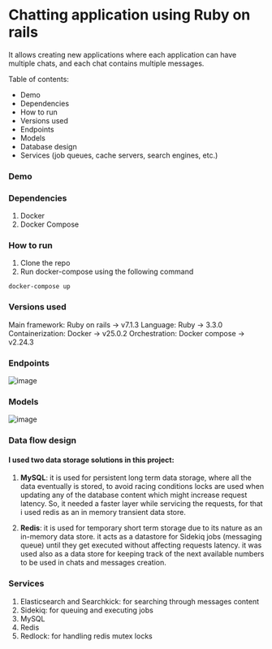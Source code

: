 # Chatting application using Ruby on rails

It allows creating new applications where each application can have multiple chats, and each chat contains multiple messages. 

Table of contents:
* Demo
* Dependencies
* How to run 
* Versions used
* Endpoints
* Models
* Database design 
* Services (job queues, cache servers, search engines, etc.)

### Demo

### Dependencies
1. Docker
2. Docker Compose

### How to run
1. Clone the repo
2. Run docker-compose using the following command
```
docker-compose up
```

### Versions used
Main framework: Ruby on rails -> v7.1.3
Language: Ruby -> 3.3.0
Containerization: Docker -> v25.0.2
Orchestration: Docker compose -> v2.24.3


### Endpoints
![image](https://github.com/Loayelshall/chatting_app/assets/11968453/9489c00f-bd06-4333-bf8c-32da393529e7)

### Models
![image](https://github.com/Loayelshall/chatting_app/assets/11968453/59b980ad-cb16-4693-afb5-fdb7da1295aa)

### Data flow design
#### I used two data storage solutions in this project: 

1. <b>MySQL</b>: it is used for persistent long term data storage, where all the data eventually is stored, to avoid racing conditions locks are used when updating any of the database content which might increase request latency. So, it needed a faster layer while servicing the requests, for that i used redis as an in memory transient data store.


2. <b>Redis</b>: it is used for temporary short term storage due to its nature as an in-memory data store. it acts as a datastore for Sidekiq jobs (messaging queue) until they get executed without affecting requests latency. it was used also as a data store for keeping track of the next available numbers to be used in chats and messages creation.

### Services

1. Elasticsearch and Searchkick: for searching through messages content
2. Sidekiq: for queuing and executing jobs
3. MySQL
4. Redis
5. Redlock: for handling redis mutex locks

    
